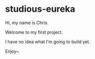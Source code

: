 # studious-eureka

Hi, my name is Chris.

Welcome to my first project. 

I have no idea what I'm going to build yet.

Enjoy~
